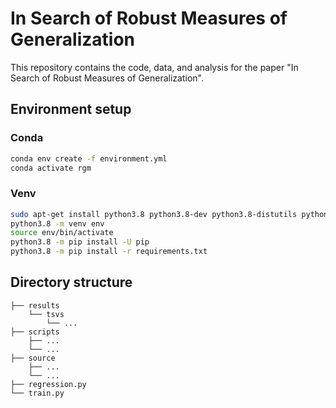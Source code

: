 # In Search of Robust Measures of Generalization

This repository contains the code, data, and analysis for the paper "In Search of Robust Measures of Generalization".

## Environment setup
### Conda
```bash
conda env create -f environment.yml
conda activate rgm
```

### Venv
```bash
sudo apt-get install python3.8 python3.8-dev python3.8-distutils python3.8-venv
python3.8 -m venv env
source env/bin/activate
python3.8 -m pip install -U pip
python3.8 -m pip install -r requirements.txt
```

## Directory structure
```
├── results
    └── tsvs
        └── ...
├── scripts
    ├── ...
    └── ...
├── source
    ├── ...
    └── ...
├── regression.py
└── train.py
```
